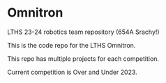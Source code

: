 # Omnitron
LTHS 23-24 robotics team repository (654A Srachy!)

This is the code repo for the LTHS Omnitron.

This repo has multiple projects for each competition.

Current competition is Over and Under 2023.